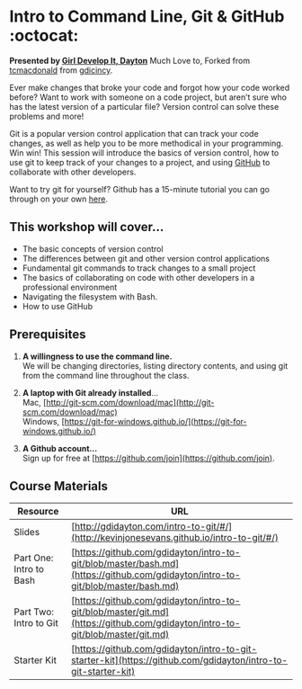 # Intro to Command Line, Git &amp; GitHub :octocat:  

**Presented by [Girl Develop It, Dayton](http://gdidayton.com)**
Much Love to, Forked from [tcmacdonald](https://github.com/tcmacdonald) from [gdicincy](http://git.gdicincy.com/).

Ever make changes that broke your code and forgot how your code worked before? Want to work with someone on a code project, but aren’t sure who has the latest version of a particular file? Version control can solve these problems and more!

Git is a popular version control application that can track your code changes, as well as help you to be more methodical in your programming. Win win! This session will introduce the basics of version control, how to use git to keep track of your changes to a project, and using [GitHub](http://github.com) to collaborate with other developers.

Want to try git for yourself? Github has a 15-minute tutorial you can go through on your own [here](https://try.github.io).

## This workshop will cover…

* The basic concepts of version control
* The differences between git and other version control applications
* Fundamental git commands to track changes to a small project
* The basics of collaborating on code with other developers in a professional environment
* Navigating the filesystem with Bash.
* How to use GitHub


## Prerequisites

1. **A willingness to use the command line.**  
We will be changing directories, listing directory contents, and using git from the command line throughout the class.

2. **A laptop with Git already installed**…  
Mac, [http://git-scm.com/download/mac](http://git-scm.com/download/mac)  
Windows, [https://git-for-windows.github.io/](https://git-for-windows.github.io/)

3. **A Github account…**  
Sign up for free at [https://github.com/join](https://github.com/join).

## Course Materials

Resource|URL
---|---
Slides|[http://gdidayton.com/intro-to-git/#/](http://kevinjonesevans.github.io/intro-to-git/#/)
Part One: Intro to Bash|[https://github.com/gdidayton/intro-to-git/blob/master/bash.md](https://github.com/gdidayton/intro-to-git/blob/master/bash.md)
Part Two: Intro to Git|[https://github.com/gdidayton/intro-to-git/blob/master/git.md](https://github.com/gdidayton/intro-to-git/blob/master/git.md)
Starter Kit|[https://github.com/gdidayton/intro-to-git-starter-kit](https://github.com/gdidayton/intro-to-git-starter-kit)
